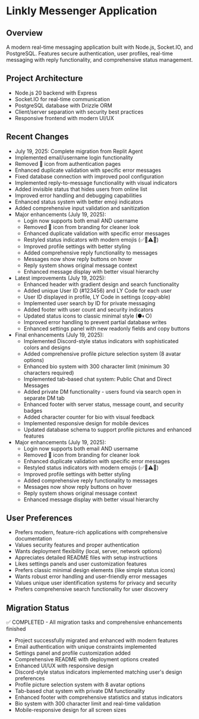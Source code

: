 # Linkly Messenger Application

## Overview
A modern real-time messaging application built with Node.js, Socket.IO, and PostgreSQL. Features secure authentication, user profiles, real-time messaging with reply functionality, and comprehensive status management.

## Project Architecture
- Node.js 20 backend with Express
- Socket.IO for real-time communication
- PostgreSQL database with Drizzle ORM
- Client/server separation with security best practices
- Responsive frontend with modern UI/UX

## Recent Changes
- July 19, 2025: Complete migration from Replit Agent
- Implemented email/username login functionality
- Removed 🔗 icon from authentication pages  
- Enhanced duplicate validation with specific error messages
- Fixed database connection with improved pool configuration
- Implemented reply-to-message functionality with visual indicators
- Added invisible status that hides users from online list
- Improved error handling and debugging capabilities
- Enhanced status system with better emoji indicators
- Added comprehensive input validation and sanitization
- Major enhancements (July 19, 2025):
  - Login now supports both email AND username
  - Removed 🔗 icon from branding for cleaner look
  - Enhanced duplicate validation with specific error messages
  - Restyled status indicators with modern emojis (✅🌙⚠️👻)
  - Improved profile settings with better styling
  - Added comprehensive reply functionality to messages
  - Messages now show reply buttons on hover
  - Reply system shows original message context
  - Enhanced message display with better visual hierarchy
- Latest improvements (July 19, 2025):
  - Enhanced header with gradient design and search functionality
  - Added unique User ID (#123456) and LY Code for each user
  - User ID displayed in profile, LY Code in settings (copy-able)
  - Implemented user search by ID for private messaging
  - Added footer with user count and security indicators
  - Updated status icons to classic minimal style (●◐○)
  - Improved error handling to prevent partial database writes
  - Enhanced settings panel with new readonly fields and copy buttons
- Final enhancements (July 19, 2025):
  - Implemented Discord-style status indicators with sophisticated colors and designs
  - Added comprehensive profile picture selection system (8 avatar options)
  - Enhanced bio system with 300 character limit (minimum 30 characters required)
  - Implemented tab-based chat system: Public Chat and Direct Messages
  - Added private DM functionality - users found via search open in separate DM tab
  - Enhanced footer with server status, message count, and security badges
  - Added character counter for bio with visual feedback
  - Implemented responsive design for mobile devices
  - Updated database schema to support profile pictures and enhanced features
- Major enhancements (July 19, 2025):
  - Login now supports both email AND username
  - Removed 🔗 icon from branding for cleaner look
  - Enhanced duplicate validation with specific error messages
  - Restyled status indicators with modern emojis (✅🌙⚠️👻)
  - Improved profile settings with better styling
  - Added comprehensive reply functionality to messages
  - Messages now show reply buttons on hover
  - Reply system shows original message context
  - Enhanced message display with better visual hierarchy

## User Preferences
- Prefers modern, feature-rich applications with comprehensive documentation
- Values security features and proper authentication
- Wants deployment flexibility (local, server, network options)
- Appreciates detailed README files with setup instructions
- Likes settings panels and user customization features
- Prefers classic minimal design elements (like simple status icons)
- Wants robust error handling and user-friendly error messages
- Values unique user identification systems for privacy and security
- Prefers comprehensive search functionality for user discovery

## Migration Status
✅ COMPLETED - All migration tasks and comprehensive enhancements finished
- Project successfully migrated and enhanced with modern features
- Email authentication with unique constraints implemented
- Settings panel and profile customization added
- Comprehensive README with deployment options created
- Enhanced UI/UX with responsive design
- Discord-style status indicators implemented matching user's design preferences
- Profile picture selection system with 8 avatar options
- Tab-based chat system with private DM functionality
- Enhanced footer with comprehensive statistics and status indicators
- Bio system with 300 character limit and real-time validation
- Mobile-responsive design for all screen sizes